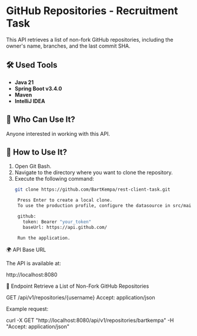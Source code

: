# GitHub Repositories - Recruitment Task

This API retrieves a list of non-fork GitHub repositories, including the owner's name, branches, and the last commit SHA.

## 🛠️ Used Tools
- **Java 21**
- **Spring Boot v3.4.0**
- **Maven**
- **IntelliJ IDEA**

## 👥 Who Can Use It?
Anyone interested in working with this API.

## 🚀 How to Use It?

1. Open Git Bash.
2. Navigate to the directory where you want to clone the repository.
3. Execute the following command:
   ```sh
   git clone https://github.com/BartKempa/rest-client-task.git

    Press Enter to create a local clone.
    To use the production profile, configure the datasource in src/main/resources/application.yml:

    github:
      token: Bearer "your_token"
      baseUrl: https://api.github.com/

    Run the application.

🌍 API Base URL

The API is available at:

http://localhost:8080

📌 Endpoint
Retrieve a List of Non-Fork GitHub Repositories

GET /api/v1/repositories/{username}
Accept: application/json

Example request:

curl -X GET "http://localhost:8080/api/v1/repositories/bartkempa" -H "Accept: application/json"

